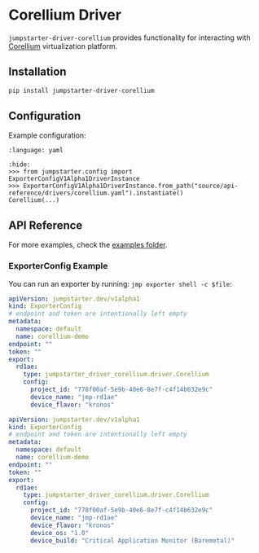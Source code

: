 # Corellium Driver

`jumpstarter-driver-corellium` provides functionality for interacting with [Corellium](https://corellium.com) virtualization platform.

## Installation

```bash
pip install jumpstarter-driver-corellium
```

## Configuration

Example configuration:

```{literalinclude} corellium.yaml
:language: yaml
```

```{doctest}
:hide:
>>> from jumpstarter.config import ExporterConfigV1Alpha1DriverInstance
>>> ExporterConfigV1Alpha1DriverInstance.from_path("source/api-reference/drivers/corellium.yaml").instantiate()
Corellium(...)
```

## API Reference

For more examples, check the [examples folder](./examples).

### ExporterConfig Example

You can run an exporter by running: `jmp exporter shell -c $file`:

```yaml
apiVersion: jumpstarter.dev/v1alpha1
kind: ExporterConfig
# endpoint and token are intentionally left empty
metadata:
  namespace: default
  name: corellium-demo
endpoint: ""
token: ""
export:
  rd1ae:
    type: jumpstarter_driver_corellium.driver.Corellium
    config:
      project_id: "778f00af-5e9b-40e6-8e7f-c4f14b632e9c"
      device_name: "jmp-rd1ae"
      device_flavor: "kronos"
```

```yaml
apiVersion: jumpstarter.dev/v1alpha1
kind: ExporterConfig
# endpoint and token are intentionally left empty
metadata:
  namespace: default
  name: corellium-demo
endpoint: ""
token: ""
export:
  rd1ae:
    type: jumpstarter_driver_corellium.driver.Corellium
    config:
      project_id: "778f00af-5e9b-40e6-8e7f-c4f14b632e9c"
      device_name: "jmp-rd1ae"
      device_flavor: "kronos"
      device_os: "1.0"
      device_build: "Critical Application Monitor (Baremetal)"
```
